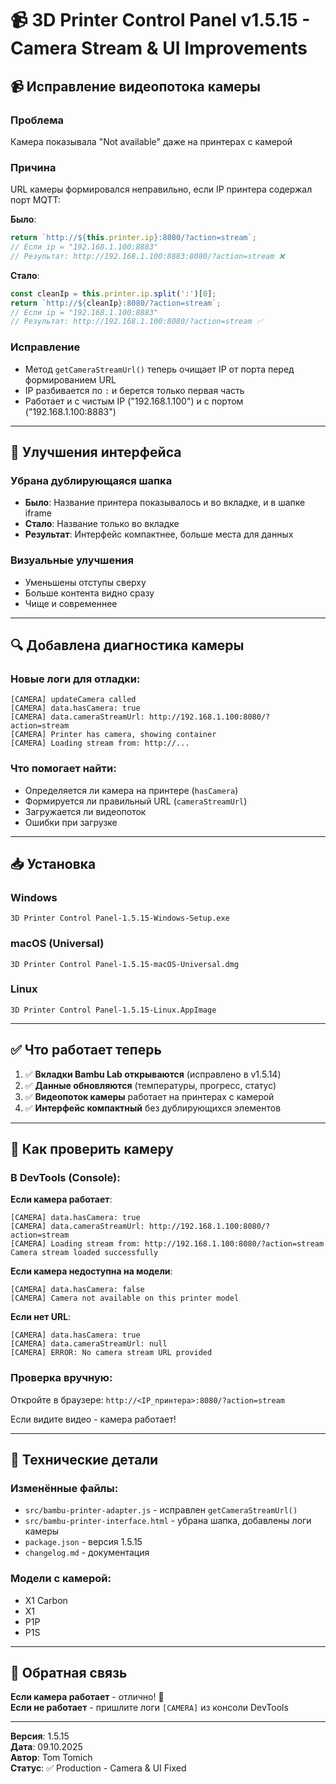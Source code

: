 # 📹 3D Printer Control Panel v1.5.15 - Camera Stream & UI Improvements

## 📹 Исправление видеопотока камеры

### Проблема
Камера показывала "Not available" даже на принтерах с камерой

### Причина
URL камеры формировался неправильно, если IP принтера содержал порт MQTT:

**Было**:
```javascript
return `http://${this.printer.ip}:8080/?action=stream`;
// Если ip = "192.168.1.100:8883"
// Результат: http://192.168.1.100:8883:8080/?action=stream ❌
```

**Стало**:
```javascript
const cleanIp = this.printer.ip.split(':')[0];
return `http://${cleanIp}:8080/?action=stream`;
// Если ip = "192.168.1.100:8883"
// Результат: http://192.168.1.100:8080/?action=stream ✅
```

### Исправление
- Метод `getCameraStreamUrl()` теперь очищает IP от порта перед формированием URL
- IP разбивается по `:` и берется только первая часть
- Работает и с чистым IP ("192.168.1.100") и с портом ("192.168.1.100:8883")

---

## 🎨 Улучшения интерфейса

### Убрана дублирующаяся шапка
- **Было**: Название принтера показывалось и во вкладке, и в шапке iframe
- **Стало**: Название только во вкладке
- **Результат**: Интерфейс компактнее, больше места для данных

### Визуальные улучшения
- Уменьшены отступы сверху
- Больше контента видно сразу
- Чище и современнее

---

## 🔍 Добавлена диагностика камеры

### Новые логи для отладки:
```
[CAMERA] updateCamera called
[CAMERA] data.hasCamera: true
[CAMERA] data.cameraStreamUrl: http://192.168.1.100:8080/?action=stream
[CAMERA] Printer has camera, showing container
[CAMERA] Loading stream from: http://...
```

### Что помогает найти:
- Определяется ли камера на принтере (`hasCamera`)
- Формируется ли правильный URL (`cameraStreamUrl`)
- Загружается ли видеопоток
- Ошибки при загрузке

---

## 📥 Установка

### Windows
`3D Printer Control Panel-1.5.15-Windows-Setup.exe`

### macOS (Universal)
`3D Printer Control Panel-1.5.15-macOS-Universal.dmg`

### Linux
`3D Printer Control Panel-1.5.15-Linux.AppImage`

---

## ✅ Что работает теперь

1. ✅ **Вкладки Bambu Lab открываются** (исправлено в v1.5.14)
2. ✅ **Данные обновляются** (температуры, прогресс, статус)
3. ✅ **Видеопоток камеры** работает на принтерах с камерой
4. ✅ **Интерфейс компактный** без дублирующихся элементов

---

## 🧪 Как проверить камеру

### В DevTools (Console):

**Если камера работает**:
```
[CAMERA] data.hasCamera: true
[CAMERA] data.cameraStreamUrl: http://192.168.1.100:8080/?action=stream
[CAMERA] Loading stream from: http://192.168.1.100:8080/?action=stream
Camera stream loaded successfully
```

**Если камера недоступна на модели**:
```
[CAMERA] data.hasCamera: false
[CAMERA] Camera not available on this printer model
```

**Если нет URL**:
```
[CAMERA] data.hasCamera: true
[CAMERA] data.cameraStreamUrl: null
[CAMERA] ERROR: No camera stream URL provided
```

### Проверка вручную:

Откройте в браузере: `http://<IP_принтера>:8080/?action=stream`

Если видите видео - камера работает!

---

## 🔧 Технические детали

### Изменённые файлы:
- `src/bambu-printer-adapter.js` - исправлен `getCameraStreamUrl()`
- `src/bambu-printer-interface.html` - убрана шапка, добавлены логи камеры
- `package.json` - версия 1.5.15
- `changelog.md` - документация

### Модели с камерой:
- X1 Carbon
- X1
- P1P
- P1S

---

## 💬 Обратная связь

**Если камера работает** - отлично! 🎉  
**Если не работает** - пришлите логи `[CAMERA]` из консоли DevTools

---

**Версия**: 1.5.15  
**Дата**: 09.10.2025  
**Автор**: Tom Tomich  
**Статус**: ✅ Production - Camera & UI Fixed

